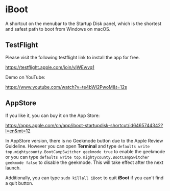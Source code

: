 # iBoot
A shortcut on the menubar to the Startup Disk panel, which is the shortest and safest path to boot from Windows on macOS.

## TestFlight
Please visit the following testflight link to install the app for free.

https://testflight.apple.com/join/yjWEwvq1 

Demo on YouTube:

https://www.youtube.com/watch?v=te4bWl2PwoM&t=12s

## AppStore
If you like it, you can buy it on the App Store:

https://apps.apple.com/cn/app/iboot-startupdisk-shortcut/id6465744342?l=en&mt=12

In AppStore version, there is no Geekmode button due to the Apple Review Guideline. However you can open **Terminal** and type `defaults write top.mightycounty.BootCampSwitcher geekmode true` to enable the geekmode or you can type `defaults write top.mightycounty.BootCampSwitcher geekmode false` to disable the geekmode. This will take effect after the next launch.

Additionally, you can type `sudo killall iBoot` to quit **iBoot** if you can't find a quit button.
